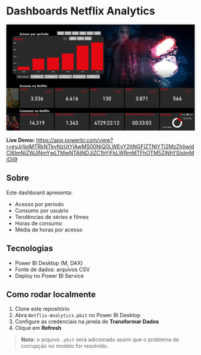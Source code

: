 # Dashboards Netflix Analytics

![Print do Dashboard](docs/netflix-analytics.png)

**Live Demo:** https://app.powerbi.com/view?r=eyJrIjoiMTRkNTkyNzUtYjAwMS00NjQ0LWEyY2ItNGFlZTNjYTI2MzZhIiwidCI6ImNjZWJlNmYwLTMwNTAtNDJiZC1hYjFkLWRmMTFhOTM5ZjNhYSIsImMiOjl9

## Sobre
Este dashboard apresenta:
- Acesso por período
- Consumo por usuário
- Tendências de séries e filmes
- Horas de consumo
- Média de horas por acesso

## Tecnologias
- Power BI Desktop (M, DAX)
- Fonte de dados: arquivos CSV
- Deploy no Power BI Service

## Como rodar localmente
1. Clone este repositório  
2. Abra `Netflix-Analytics.pbit` no Power BI Desktop  
3. Configure as credenciais na janela de **Transformar Dados**  
4. Clique em **Refresh**

> **Nota:** o arquivo `.pbit` será adicionado assim que o problema de corrupção no modelo for resolvido.
